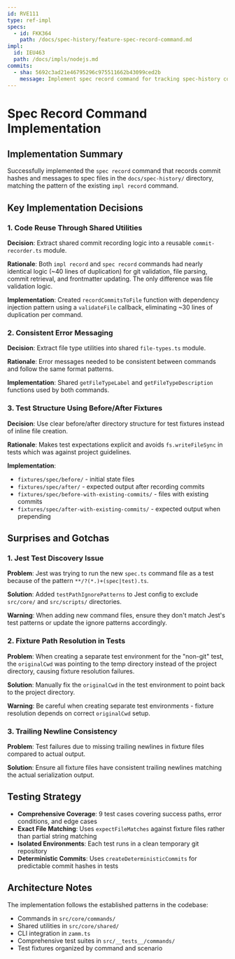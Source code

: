 ```yaml
---
id: RVE111
type: ref-impl
specs:
  - id: FKK364
    path: /docs/spec-history/feature-spec-record-command.md
impl:
  id: IEU463
  path: /docs/impls/nodejs.md
commits:
  - sha: 5692c3ad21e46795296c975511662b43099ced2b
    message: Implement spec record command for tracking spec-history commits
---
```


# Spec Record Command Implementation

## Implementation Summary

Successfully implemented the `spec record` command that records commit hashes and messages to spec files in the `docs/spec-history/` directory, matching the pattern of the existing `impl record` command.

## Key Implementation Decisions

### 1. Code Reuse Through Shared Utilities

**Decision**: Extract shared commit recording logic into a reusable `commit-recorder.ts` module.

**Rationale**: Both `impl record` and `spec record` commands had nearly identical logic (~40 lines of duplication) for git validation, file parsing, commit retrieval, and frontmatter updating. The only difference was file validation logic.

**Implementation**: Created `recordCommitsToFile` function with dependency injection pattern using a `validateFile` callback, eliminating ~30 lines of duplication per command.

### 2. Consistent Error Messaging

**Decision**: Extract file type utilities into shared `file-types.ts` module.

**Rationale**: Error messages needed to be consistent between commands and follow the same format patterns.

**Implementation**: Shared `getFileTypeLabel` and `getFileTypeDescription` functions used by both commands.

### 3. Test Structure Using Before/After Fixtures

**Decision**: Use clear before/after directory structure for test fixtures instead of inline file creation.

**Rationale**: Makes test expectations explicit and avoids `fs.writeFileSync` in tests which was against project guidelines.

**Implementation**:

- `fixtures/spec/before/` - initial state files
- `fixtures/spec/after/` - expected output after recording commits
- `fixtures/spec/before-with-existing-commits/` - files with existing commits
- `fixtures/spec/after-with-existing-commits/` - expected output when prepending

## Surprises and Gotchas

### 1. Jest Test Discovery Issue

**Problem**: Jest was trying to run the new `spec.ts` command file as a test because of the pattern `**/?(*.)+(spec|test).ts`.

**Solution**: Added `testPathIgnorePatterns` to Jest config to exclude `src/core/` and `src/scripts/` directories.

**Warning**: When adding new command files, ensure they don't match Jest's test patterns or update the ignore patterns accordingly.

### 2. Fixture Path Resolution in Tests

**Problem**: When creating a separate test environment for the "non-git" test, the `originalCwd` was pointing to the temp directory instead of the project directory, causing fixture resolution failures.

**Solution**: Manually fix the `originalCwd` in the test environment to point back to the project directory.

**Warning**: Be careful when creating separate test environments - fixture resolution depends on correct `originalCwd` setup.

### 3. Trailing Newline Consistency

**Problem**: Test failures due to missing trailing newlines in fixture files compared to actual output.

**Solution**: Ensure all fixture files have consistent trailing newlines matching the actual serialization output.

## Testing Strategy

- **Comprehensive Coverage**: 9 test cases covering success paths, error conditions, and edge cases
- **Exact File Matching**: Uses `expectFileMatches` against fixture files rather than partial string matching
- **Isolated Environments**: Each test runs in a clean temporary git repository
- **Deterministic Commits**: Uses `createDeterministicCommits` for predictable commit hashes in tests

## Architecture Notes

The implementation follows the established patterns in the codebase:

- Commands in `src/core/commands/`
- Shared utilities in `src/core/shared/`
- CLI integration in `zamm.ts`
- Comprehensive test suites in `src/__tests__/commands/`
- Test fixtures organized by command and scenario
